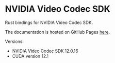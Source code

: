 # NVIDIA Video Codec SDK

Rust bindings for NVIDIA Video Codec SDK.

The documentation is hosted on GitHub Pages [here](https://viliamvadocz.github.io/nvidia-video-codec-sdk/).

Versions:
- NVIDIA Video Codec SDK 12.0.16
- CUDA version 12.1
